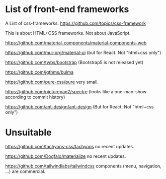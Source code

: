 # List of front-end frameworks

A List of css-frameworks: https://github.com/topics/css-framework

This is about HTML+CSS frameworks. Not about JavaScript.


https://github.com/material-components/material-components-web

https://github.com/mui-org/material-ui (but for React. Not "html+css only")

https://github.com/twbs/bootstrap (Bootstrap5 is not released yet)

https://github.com/jgthms/bulma


https://github.com/pure-css/pure very small.

https://github.com/picturepan2/spectre (looks like a one-man-show according to commit history)

https://github.com/ant-design/ant-design (But for React, Not "html+css only")

# Unsuitable

https://github.com/tachyons-css/tachyons no recent updates.

https://github.com/Dogfalo/materialize no recent updates.

https://github.com/tailwindlabs/tailwindcss components (menu, navigation, ...) are commercial.
